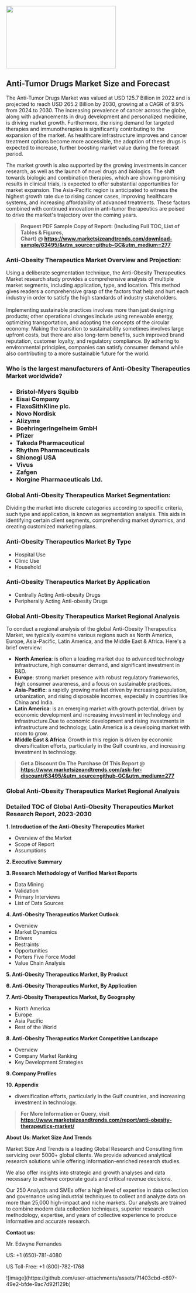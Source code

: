 <p><img class="alignnone size-medium wp-image-20088" src="https://ffe5etoiles.com/wp-content/uploads/2024/12/MST1-300x171.png" alt="" width="300" height="171" /></p><h2>Anti-Tumor Drugs Market Size and Forecast</h2><p>The Anti-Tumor Drugs Market was valued at USD 125.7 Billion in 2022 and is projected to reach USD 265.2 Billion by 2030, growing at a CAGR of 9.9% from 2024 to 2030. The increasing prevalence of cancer across the globe, along with advancements in drug development and personalized medicine, is driving market growth. Furthermore, the rising demand for targeted therapies and immunotherapies is significantly contributing to the expansion of the market. As healthcare infrastructure improves and cancer treatment options become more accessible, the adoption of these drugs is expected to increase, further boosting market value during the forecast period.</p><p>The market growth is also supported by the growing investments in cancer research, as well as the launch of novel drugs and biologics. The shift towards biologic and combination therapies, which are showing promising results in clinical trials, is expected to offer substantial opportunities for market expansion. The Asia-Pacific region is anticipated to witness the highest growth rate due to rising cancer cases, improving healthcare systems, and increasing affordability of advanced treatments. These factors combined with continued innovation in anti-tumor therapeutics are poised to drive the market's trajectory over the coming years.</p></p><blockquote id="" class=""><strong>Request PDF Sample Copy of Report: (Including Full TOC, List of Tables &amp; Figures, Chart)&nbsp;@&nbsp;<strong><a href="https://www.marketsizeandtrends.com/download-sample/63495/&utm_source=github-GC&utm_medium=277" target="_blank">https://www.marketsizeandtrends.com/download-sample/63495/&utm_source=github-GC&utm_medium=277</a></strong></strong></blockquote><h3 id="" class="">Anti-Obesity Therapeutics Market&nbsp;Overview and Projection:</h3><p id="" class="">Using a deliberate segmentation technique, the Anti-Obesity Therapeutics Market research study provides a comprehensive analysis of multiple market segments, including application, type, and location. This method gives readers a comprehensive grasp of the factors that help and hurt each industry in order to satisfy the high standards of industry stakeholders. <br /> <br />Implementing sustainable practices involves more than just designing products; other operational changes include using renewable energy, optimizing transportation, and adopting the concepts of the circular economy. Making the transition to sustainability sometimes involves large upfront costs, but there are also long-term benefits, such improved brand reputation, customer loyalty, and regulatory compliance. By adhering to environmental principles, companies can satisfy consumer demand while also contributing to a more sustainable future for the world.</p><h3 id="" class="">Who is the largest manufacturers of&nbsp;Anti-Obesity Therapeutics Market worldwide?</h3><h3 class=""><p><ul><li>Bristol-Myers Squibb </li><li> Eisai Company </li><li> FlaxoSithKline plc. </li><li> Novo Nordisk </li><li> Alizyme </li><li> BoehringerIngelheim GmbH </li><li> Pfizer </li><li> Takeda Pharmaceutical </li><li> Rhythm Pharmaceuticals </li><li> Shionogi USA </li><li> Vivus </li><li> Zafgen </li><li> Norgine Pharmaceuticals Ltd.</li></ul></p></h3><h3 id="" class="">Global&nbsp;Anti-Obesity Therapeutics Market Segmentation:</h3><p id="" class="">Dividing the market into discrete categories according to specific criteria, such type and application, is known as segmentation analysis. This aids in identifying certain client segments, comprehending market dynamics, and creating customized marketing plans.</p><h3 id="" class="">Anti-Obesity Therapeutics Market&nbsp;By Type</h3><p><p><ul><li>Hospital Use </li><li> Clinic Use </li><li> Household</p></li></ul></p></p><h3 id="" class="">Anti-Obesity Therapeutics Market&nbsp;By Application</h3><p class=""><p><ul><li>Centrally Acting Anti-obesity Drugs </li><li> Peripherally Acting Anti-obesity Drugs</li></ul></p></p><h3 id="" class="">Global Anti-Obesity Therapeutics Market Regional Analysis</h3><p id="" class="">To conduct a regional analysis of the global Anti-Obesity Therapeutics Market, we typically examine various regions such as North America, Europe, Asia-Pacific, Latin America, and the Middle East &amp; Africa. Here's a brief overview:</p><ul><li><strong>North America</strong>: is often a leading market due to advanced technology infrastructure, high consumer demand, and significant investment in R&amp;D.</li><li><strong>Europe</strong>: strong market presence with robust regulatory frameworks, high consumer awareness, and a focus on sustainable practices.</li><li><strong>Asia-Pacific</strong>: a rapidly growing market driven by increasing population, urbanization, and rising disposable incomes, especially in countries like China and India.</li><li><strong>Latin America</strong>: is an emerging market with growth potential, driven by economic development and increasing investment in technology and infrastructure.Due to economic development and rising investments in infrastructure and technology, Latin America is a developing market with room to grow.</li><li><strong>Middle East &amp; Africa</strong>: Growth in this region is driven by economic diversification efforts, particularly in the Gulf countries, and increasing investment in technology.</li></ul><blockquote id="" class=""><strong>Get a Discount On The Purchase Of This Report @ <strong><a href="https://www.marketsizeandtrends.com/ask-for-discount/63495/&utm_source=github-GC&utm_medium=277" target="_blank">https://www.marketsizeandtrends.com/ask-for-discount/63495/&utm_source=github-GC&utm_medium=277</a></strong></strong></blockquote><h3 id="" class="">Global Anti-Obesity Therapeutics Market Regional Analysis</h3><h3 id="" class="">Detailed TOC of Global Anti-Obesity Therapeutics Market Research Report, 2023-2030</h3><p id="" class=""><strong>1. Introduction of the Anti-Obesity Therapeutics Market</strong></p><ul><li>Overview of the Market</li><li>Scope of Report</li><li>Assumptions</li></ul><p id="" class=""><strong>2. Executive Summary</strong></p><p id="" class=""><strong>3. Research Methodology of Verified Market Reports</strong></p><ul><li>Data Mining</li><li>Validation</li><li>Primary Interviews</li><li>List of Data Sources</li></ul><p id="" class=""><strong>4. Anti-Obesity Therapeutics Market Outlook</strong></p><ul><li>Overview</li><li>Market Dynamics</li><li>Drivers</li><li>Restraints</li><li>Opportunities</li><li>Porters Five Force Model</li><li>Value Chain Analysis</li></ul><p id="" class=""><strong>5. Anti-Obesity Therapeutics Market, By Product</strong></p><p id="" class=""><strong>6. Anti-Obesity Therapeutics Market, By Application</strong></p><p id="" class=""><strong>7. Anti-Obesity Therapeutics Market, By Geography</strong></p><ul><li>North America</li><li>Europe</li><li>Asia Pacific</li><li>Rest of the World</li></ul><p id="" class=""><strong>8. Anti-Obesity Therapeutics Market Competitive Landscape</strong></p><ul><li>Overview</li><li>Company Market Ranking</li><li>Key Development Strategies</li></ul><p id="" class=""><strong>9. Company Profiles</strong></p><p id="" class=""><strong>10. Appendix</strong></p><ul><li>diversification efforts, particularly in the Gulf countries, and increasing investment in technology.</li></ul><blockquote id="" class=""><strong>For More Information or Query, visit <strong><strong><a href="https://www.marketsizeandtrends.com/report/anti-obesity-therapeutics-market/" target="_blank">https://www.marketsizeandtrends.com/report/anti-obesity-therapeutics-market/</a></strong></strong></strong></blockquote><p id="" class=""><strong>About Us: Market Size And Trends</strong></p><p id="" class="">Market Size And Trends is a leading Global Research and Consulting firm servicing over 5000+ global clients. We provide advanced analytical research solutions while offering information-enriched research studies.</p><p id="" class="">We also offer insights into strategic and growth analyses and data necessary to achieve corporate goals and critical revenue decisions.</p><p id="" class="">Our 250 Analysts and SMEs offer a high level of expertise in data collection and governance using industrial techniques to collect and analyze data on more than 25,000 high-impact and niche markets. Our analysts are trained to combine modern data collection techniques, superior research methodology, expertise, and years of collective experience to produce informative and accurate research.</p><p id="" class=""><strong>Contact us:</strong></p><p id="" class="">Mr. Edwyne Fernandes</p><p id="" class="">US: +1 (650)-781-4080</p><p id="" class="">US Toll-Free: +1 (800)-782-1768</p>
![image](https://github.com/user-attachments/assets/71403cbd-c697-49e2-bfde-9ac7d92f129b)
